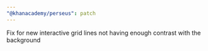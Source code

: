 ```yaml
---
"@khanacademy/perseus": patch
---
```


Fix for new interactive grid lines not having enough contrast with the background
